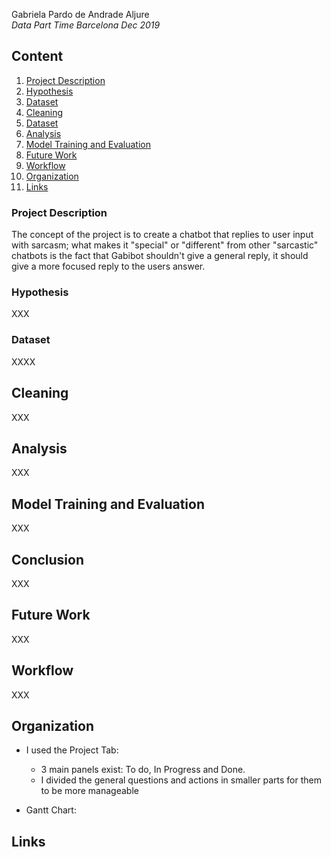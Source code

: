  Gabriela Pardo de Andrade Aljure <br>
 *Data Part Time Barcelona Dec 2019*
 
## Content

1. [Project Description](#id1)
2. [Hypothesis](#id2)
3. [Dataset](#id3)
4. [Cleaning](#id4)
5. [Dataset](#id5)
6. [Analysis](#id6)
7. [Model Training and Evaluation](#id7)
8. [Future Work](#id8)
9. [Workflow](#id9)
10. [Organization](#id10)
11. [Links](#id11)


### Project Description<a name="id1"></a>

The concept of the project is to create a chatbot that replies to user input with sarcasm; what makes it "special" or "different" from other "sarcastic" chatbots is the fact that Gabibot shouldn't give a general reply, it should give a more focused reply to the users answer.


### Hypothesis<a name="id2"></a>

XXX


### Dataset<a name="id3"></a>

XXXX


## Cleaning<a name="id4"></a>

XXX


## Analysis<a name="id5"></a>

XXX


## Model Training and Evaluation<a name="id6"></a>

XXX


## Conclusion<a name="id7"></a>

XXX


## Future Work<a name="id8"></a>

XXX


## Workflow<a name="id9"></a>

XXX


## Organization<a name="id10"></a>

  * I used the Project Tab:
    - 3 main panels exist: To do, In Progress and Done.
    - I divided the general questions and actions in smaller parts for them to be more manageable
  
  * Gantt Chart:

## Links<a name="id11"></a>
